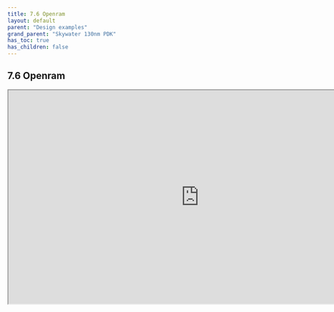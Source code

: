 ```yaml
---
title: 7.6 Openram
layout: default
parent: "Design examples"
grand_parent: "Skywater 130nm PDK"
has_toc: true
has_children: false
---
```

## 7.6 Openram 
<iframe src="https://drive.google.com/file/d/17kUB3zzJlTAwxJu2h4HMkziy80NF8XJ8/preview" width="854" height="480" allow="autoplay"></iframe>